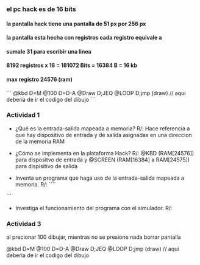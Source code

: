 ### el pc hack es de 16 bits
#### la pantalla hack tiene una pantalla de 51 px por 256 px 
#### la pantalla esta hecha con registros cada registro equivale a 
#### sumale 31 para escribir una linea 
#### 8192 registros x 16 = 181072 Bits = 16384 B = 16 kb


#### max registro 24576 (ram)

´´´
@kbd
D=M
@100
D=D-A
@Draw
D;JEQ
@LOOP
D;jmp
(draw)
// aqui deberia de ir el codigo del dibujo
´´´
### Actividad 1
- ¿Qué es la entrada-salida mapeada a memoria?
R/: Hace referencia a que hay dispositivo de entrada y de salida asignadas en una direccion de la memoria RAM

- ¿Cómo se implementa en la plataforma Hack?
R/: @KBD (RAM[24576]) para dispositvo de entrada y @SCREEN (RAM[16384] a RAM[24575]) para dispisitivo de salida

- Inventa un programa que haga uso de la entrada-salida mapeada a memoria.
R/:
´´´´

´´´

- Investiga el funcionamiento del programa con el simulador.
R/:  


### Actividad 3

al precionar 100 dibujar, mientras no se presione nada borrar pantalla

@kbd
D=M
@100
D=D-A
@Draw
D;JEQ
@LOOP
D;jmp
(draw)
// aqui deberia de ir el codigo del dibujo
  
